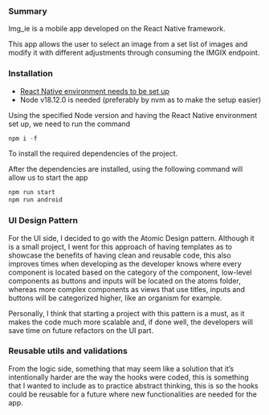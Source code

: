 ### Summary

Img_ie is a mobile app developed on the React Native framework.

This app allows the user to select an image from a set list of images and modify it with different adjustments through consuming the IMGIX endpoint.

### Installation

- [React Native environment needs to be set up](https://reactnative.dev/docs/set-up-your-environment)
- Node v18.12.0 is needed (preferably by nvm as to make the setup easier)

Using the specified Node version and having the React Native environment set up, we need to run the command

```jsx
npm i -f
```

To install the required dependencies of the project.

After the dependencies are installed, using the following command will allow us to start the app

```jsx
npm run start
npm run android
```

### UI Design Pattern

For the UI side, I decided to go with the Atomic Design pattern. Although it is a small project, I went for this approach of having templates as to showcase the benefits of having clean and reusable code, this also improves times when developing as the developer knows where every component is located based on the category of the component, low-level components as buttons and inputs will be located on the atoms folder, whereas more complex components as views that use titles, inputs and buttons will be categorized higher, like an organism for example.

Personally, I think that starting a project with this pattern is a must, as it makes the code much more scalable and, if done well, the developers will save time on future refactors on the UI part.

### Reusable utils and validations

From the logic side, something that may seem like a solution that it’s intentionally harder are the way the hooks were coded, this is something that I wanted to include as to practice abstract thinking, this is so the hooks could be reusable for a future where new functionalities are needed for the app.
